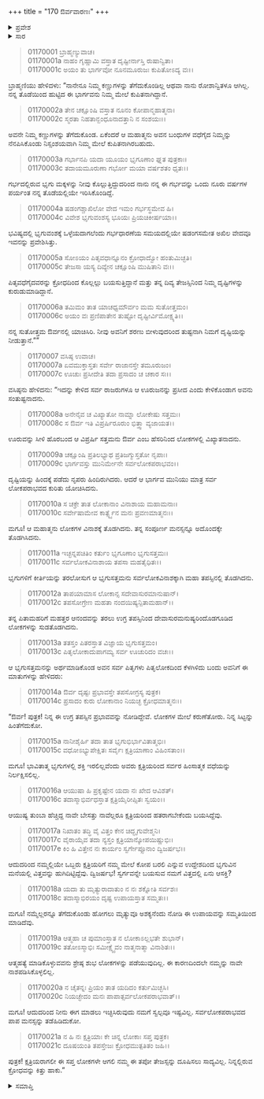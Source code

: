+++
title = "170 ಔರ್ವವಾರಣಃ"
+++

<details><summary>ಪ್ರವೇಶ</summary>


।।   ಓಂ ಓಂ ನಮೋ ನಾರಾಯಣಾಯ।।   ಶ್ರೀ ವೇದವ್ಯಾಸಾಯ ನಮಃ ।।

ಶ್ರೀ ಕೃಷ್ಣದ್ವೈಪಾಯನ ವೇದವ್ಯಾಸ ವಿರಚಿತ  

**ಶ್ರೀ ಮಹಾಭಾರತ**

**ಆದಿ ಪರ್ವ**

**ಚೈತ್ರರಥ ಪರ್ವ**

**ಅಧ್ಯಾಯ 170**

</details>


<details><summary>ಸಾರ</summary>

ಶರಣುಬಂದ ಕ್ಷತ್ರಿಯರಿಗೆ ಔರ್ವನು ದೃಷ್ಟಿಪ್ರದಾನ ಮಾಡಿದ್ದುದು (1-8). ಲೋಕವಿನಾಶಕ್ಕೆ ತಪಸ್ಸನ್ನು ತಪಿಸುತ್ತಿದ್ದ ಔರ್ವನನ್ನು ಪಿತೃಗಳು ಬಂದು ತಡೆದುದು (9-21).

</details>


> 01170001 ಬ್ರಾಹ್ಮಣ್ಯುವಾಚ।  
01170001a ನಾಹಂ ಗೃಹ್ಣಾಮಿ ವಸ್ತಾತ ದೃಷ್ಟೀರ್ನಾಸ್ತಿ ರುಷಾನ್ವಿತಾ।  
01170001c ಅಯಂ ತು ಭಾರ್ಗವೋ ನೂನಮೂರುಜಃ ಕುಪಿತೋಽದ್ಯ ವಃ।।

ಬ್ರಾಹ್ಮಣಿಯು ಹೇಳಿದಳು: “ನಾನೇನೂ ನಿಮ್ಮ ಕಣ್ಣುಗಳನ್ನು ತೆಗೆದುಕೊಂಡಿಲ್ಲ ಆಥವಾ ನಾನು ರೋಶಾನ್ವಿತಳೂ ಆಗಿಲ್ಲ. ನನ್ನ ತೊಡೆಯಿಂದ ಹುಟ್ಟಿದ ಈ ಭಾರ್ಗವನು ನಿಮ್ಮ ಮೇಲೆ ಕುಪಿತನಾಗಿದ್ದಾನೆ.

> 01170002a ತೇನ ಚಕ್ಷೂಂಷಿ ವಸ್ತಾತ ನೂನಂ ಕೋಪಾನ್ಮಹಾತ್ಮನಾ।  
01170002c ಸ್ಮರತಾ ನಿಹತಾನ್ಬಂಧೂನಾದತ್ತಾನಿ ನ ಸಂಶಯಃ।।

ಅವನೇ ನಿಮ್ಮ ಕಣ್ಣುಗಳನ್ನು ತೆಗೆದುಕೊಂಡ. ಏಕೆಂದರೆ ಆ ಮಹಾತ್ಮನು ಅವನ ಬಂಧುಗಳ ವಧೆಗೈದ ನಿಮ್ಮನ್ನು ನೆನಪಿಸಿಕೊಂಡು ನಿಸ್ಸಂಶಯವಾಗಿ ನಿಮ್ಮ ಮೇಲೆ ಕುಪಿತನಾಗಿರಬಹುದು.

> 01170003a ಗರ್ಭಾನಪಿ ಯದಾ ಯೂಯಂ ಭೃಗೂಣಾಂ ಘ್ನತ ಪುತ್ರಕಾಃ।  
01170003c ತದಾಯಮೂರುಣಾ ಗರ್ಭೋ ಮಯಾ ವರ್ಷಶತಂ ಧೃತಃ।।

ಗರ್ಭದಲ್ಲಿರುವ ಭೃಗು ಮಕ್ಕಳನ್ನು ನೀವು ಕೊಲ್ಲುತ್ತಿದ್ದುದರಿಂದ ನಾನು ನನ್ನ ಈ ಗರ್ಭವನ್ನು ಒಂದು ನೂರು ವರ್ಷಗಳ ಪರ್ಯಂತ ನನ್ನ ತೊಡೆಯಲ್ಲಿಯೇ ಇರಿಸಿಕೊಂಡಿದ್ದೆ.

> 01170004a ಷಡಂಗಶ್ಚಾಖಿಲೋ ವೇದ ಇಮಂ ಗರ್ಭಸ್ಥಮೇವ ಹಿ।  
01170004c ವಿವೇಶ ಭೃಗುವಂಶಸ್ಯ ಭೂಯಃ ಪ್ರಿಯಚಿಕೀರ್ಷಯಾ।।

ಭವಿಷ್ಯದಲ್ಲಿ ಭೃಗುವಂಶಕ್ಕೆ ಒಳ್ಳೆಯದಾಗಲೆಂದು ಗರ್ಭಧಾರಣೆಯ ಸಮಯದಲ್ಲಿಯೇ ಷಡಂಗಸಮೇತ ಅಖಿಲ ವೇದವೂ ಇವನನ್ನು ಪ್ರವೇಶಿಸಿತ್ತು.

> 01170005a ಸೋಽಯಂ ಪಿತೃವಧಾನ್ನೂನಂ ಕ್ರೋಧಾದ್ವೋ ಹಂತುಮಿಚ್ಛತಿ।   
01170005c ತೇಜಸಾ ಯಸ್ಯ ದಿವ್ಯೇನ ಚಕ್ಷೂಂಷಿ ಮುಷಿತಾನಿ ವಃ।।

ಪಿತೃವಧೆಗೈದವರನ್ನು ಕ್ರೋಧದಿಂದ ಕೊಲ್ಲಲ್ಲು ಬಯಸುತ್ತಿದ್ದಾನೆ ಮತ್ತು ತನ್ನ ದಿವ್ಯ ತೇಜಸ್ಸಿನಿಂದ ನಿಮ್ಮ ದೃಷ್ಟಿಗಳನ್ನು ಕುರುಡುಮಾಡಿದ್ದಾನೆ.

> 01170006a ತಮಿಮಂ ತಾತ ಯಾಚಧ್ವಮೌರ್ವಂ ಮಮ ಸುತೋತ್ತಮಂ।  
01170006c ಅಯಂ ವಃ ಪ್ರಣಿಪಾತೇನ ತುಷ್ಟೋ ದೃಷ್ಟೀರ್ವಿಮೋಕ್ಷ್ಯತಿ।।

ನನ್ನ ಸುತೋತ್ತಮ ಔರ್ವನಲ್ಲಿ ಯಾಚಿಸಿರಿ. ನೀವು ಅವನಿಗೆ ಶರಣು ಬೀಳುವುದರಿಂದ ತುಷ್ಟನಾಗಿ ನಿಮಗೆ ದೃಷ್ಟಿಯನ್ನು ನೀಡುತ್ತಾನೆ.””

> 01170007 ವಸಿಷ್ಠ ಉವಾಚ।  
01170007a ಏವಮುಕ್ತಾಸ್ತತಃ ಸರ್ವೇ ರಾಜಾನಸ್ತೇ ತಮೂರುಜಂ।   
01170007c ಊಚುಃ ಪ್ರಸೀದೇತಿ ತದಾ ಪ್ರಸಾದಂ ಚ ಚಕಾರ ಸಃ।।

ವಸಿಷ್ಠನು ಹೇಳಿದನು: “ಇದನ್ನು ಕೇಳಿದ ಸರ್ವ ರಾಜರುಗಳೂ ಆ ಊರುಜನನ್ನು ಪ್ರಸೀದ ಎಂದು ಕೇಳಿಕೊಂಡಾಗ ಅವನು ಸಂತುಷ್ಟನಾದನು.

> 01170008a ಅನೇನೈವ ಚ ವಿಖ್ಯಾತೋ ನಾಮ್ನಾ ಲೋಕೇಷು ಸತ್ತಮಃ।  
01170008c ಸ ಔರ್ವ ಇತಿ ವಿಪ್ರರ್ಷಿರೂರುಂ ಭಿತ್ತ್ವಾ ವ್ಯಜಾಯತ।।

ಊರುವನ್ನು ಸೀಳಿ ಹೊರಬಂದ ಆ ವಿಪ್ರರ್ಷಿ ಸತ್ತಮನು ಔರ್ವ ಎಂಬ ಹೆಸರಿನಿಂದ ಲೋಕಗಳಲ್ಲಿ ವಿಖ್ಯಾತನಾದನು.

> 01170009a ಚಕ್ಷೂಂಷಿ ಪ್ರತಿಲಭ್ಯಾಥ ಪ್ರತಿಜಗ್ಮುಸ್ತತೋ ನೃಪಾಃ।  
01170009c ಭಾರ್ಗವಸ್ತು ಮುನಿರ್ಮೇನೇ ಸರ್ವಲೋಕಪರಾಭವಂ।।

ದೃಷ್ಟಿಯನ್ನು ಹಿಂದಕ್ಕೆ ಪಡೆದು ನೃಪರು ಹಿಂದಿರುಗಿದರು. ಆದರೆ ಆ ಭಾರ್ಗವ ಮುನಿಯು ಮಾತ್ರ ಸರ್ವ ಲೋಕಪರಾಭವದ ಕುರಿತು ಯೋಚಿಸಿದನು.

> 01170010a ಸ ಚಕ್ರೇ ತಾತ ಲೋಕಾನಾಂ ವಿನಾಶಾಯ ಮಹಾಮನಾಃ।  
01170010c ಸರ್ವೇಷಾಮೇವ ಕಾರ್ತ್ಸ್ನ್ಯೆನ ಮನಃ ಪ್ರವಣಮಾತ್ಮನಃ।।

ಮಗೂ! ಆ ಮಹಾತ್ಮನು ಲೋಕಗಳ ವಿನಾಶಕ್ಕೆ ತೊಡಗಿದನು. ತನ್ನ ಸಂಪೂರ್ಣ ಮನಸ್ಸನ್ನೂ ಅದೊಂದಕ್ಕೇ ತೊಡಗಿಸಿದನು.

> 01170011a ಇಚ್ಛನ್ನಪಚಿತಿಂ ಕರ್ತುಂ ಭೃಗೂಣಾಂ ಭೃಗುಸತ್ತಮಃ।  
01170011c ಸರ್ವಲೋಕವಿನಾಶಾಯ ತಪಸಾ ಮಹತೈಧಿತಃ।।

ಭೃಗುಗಳಿಗೆ ಕೀರ್ತಿಯನ್ನು ತರಲೋಸುಗ ಆ ಭೃಗುಸತ್ತಮನು ಸರ್ವಲೋಕವಿನಾಶಕ್ಕಾಗಿ ಮಹಾ ತಪಸ್ಸಿನಲ್ಲಿ ತೊಡಗಿದನು.

> 01170012a ತಾಪಯಾಮಾಸ ಲೋಕಾನ್ಸ ಸದೇವಾಸುರಮಾನುಷಾನ್।  
01170012c ತಪಸೋಗ್ರೇಣ ಮಹತಾ ನಂದಯಿಷ್ಯನ್ಪಿತಾಮಹಾನ್।।

ತನ್ನ ಪಿತಾಮಹರಿಗೆ ಮಹತ್ತರ ಆನಂದವನ್ನು ತರಲು ಉಗ್ರ ತಪಸ್ಸಿನಿಂದ ದೇವಾಸುರಮನುಷ್ಯರಿಂದೊಡಗೂಡಿದ ಲೋಕಗಳನ್ನು ಸುಡತೊಡಗಿದನು.

> 01170013a ತತಸ್ತಂ ಪಿತರಸ್ತಾತ ವಿಜ್ಞಾಯ ಭೃಗುಸತ್ತಮಂ।  
01170013c ಪಿತೃಲೋಕಾದುಪಾಗಮ್ಯ ಸರ್ವ ಊಚುರಿದಂ ವಚಃ।।

ಆ ಭೃಗುಸತ್ತಮನನ್ನು ಅರ್ಥಮಾಡಿಕೊಂಡ ಅವನ ಸರ್ವ ಪಿತೃಗಳು ಪಿತೃಲೋಕದಿಂದ ಕೆಳಗಿಳಿದು ಬಂದು ಅವನಿಗೆ ಈ ಮಾತುಗಳನ್ನು ಹೇಳಿದರು:

> 01170014a ಔರ್ವ ದೃಷ್ಟಃ ಪ್ರಭಾವಸ್ತೇ ತಪಸೋಗ್ರಸ್ಯ ಪುತ್ರಕ।  
01170014c ಪ್ರಸಾದಂ ಕುರು ಲೋಕಾನಾಂ ನಿಯಚ್ಛ ಕ್ರೋಧಮಾತ್ಮನಃ।।

“ಔರ್ವ! ಪುತ್ರಕ! ನಿನ್ನ ಈ ಉಗ್ರ ತಪಸ್ಸಿನ ಪ್ರಭಾವವನ್ನು ನೋಡಿದ್ದೇವೆ. ಲೋಕಗಳ ಮೇಲೆ ಕರುಣೆತೋರು. ನಿನ್ನ ಸಿಟ್ಟನ್ನು ಹಿಂತೆಗೆದುಕೋ.

> 01170015a ನಾನೀಶೈರ್ಹಿ ತದಾ ತಾತ ಭೃಗುಭಿರ್ಭಾವಿತಾತ್ಮಭಿಃ।  
01170015c ವಧೋಽಭ್ಯುಪೇಕ್ಷಿತಃ ಸರ್ವೈಃ ಕ್ಷತ್ರಿಯಾಣಾಂ ವಿಹಿಂಸತಾಂ।।

ಮಗೂ! ಭಾವಿತಾತ್ಮ ಭೃಗುಗಳಲ್ಲಿ ಶಕ್ತಿ ಇರಲಿಲ್ಲವೆಂದು ಅವರು ಕ್ಷತ್ರಿಯರಿಂದ ಸರ್ವರ ಹಿಂಸಾತ್ಮಕ ವಧೆಯನ್ನು ನಿರ್ಲಕ್ಷಿಸಲಿಲ್ಲ.

> 01170016a ಆಯುಷಾ ಹಿ ಪ್ರಕೃಷ್ಟೇನ ಯದಾ ನಃ ಖೇದ ಆವಿಶತ್।   
01170016c ತದಾಸ್ಮಾಭಿರ್ವಧಸ್ತಾತ ಕ್ಷತ್ರಿಯೈರೀಪ್ಸಿತಃ ಸ್ವಯಂ।।

ಆಯುಷ್ಯ ತುಂಬಾ ಹೆಚ್ಚಿದ್ದ ನಾವೇ ಬೇಸತ್ತು ನಾವೆಲ್ಲರೂ ಕ್ಷತ್ರಿಯರಿಂದ ಹತರಾಗಬೇಕೆಂದು ಬಯಸಿದ್ದೆವು.

> 01170017a ನಿಖಾತಂ ತದ್ಧಿ ವೈ ವಿತ್ತಂ ಕೇನ ಚಿದ್ಭೃಗುವೇಶ್ಮನಿ।  
01170017c ವೈರಾಯೈವ ತದಾ ನ್ಯಸ್ತಂ ಕ್ಷತ್ರಿಯಾನ್ಕೋಪಯಿಷ್ಣುಭಿಃ।   
01170017e ಕಿಂ ಹಿ ವಿತ್ತೇನ ನಃ ಕಾರ್ಯಂ ಸ್ವರ್ಗೇಪ್ಸೂನಾಂ ದ್ವಿಜರ್ಷಭ।।

ಆದುದರಿಂದ ನಮ್ಮಲ್ಲಿಯೇ ಒಬ್ಬರು ಕ್ಷತ್ರಿಯರಿಗೆ ನಮ್ಮ ಮೇಲೆ ಕೋಪ ಬರಲಿ ಎನ್ನುವ ಉದ್ದೇಶದಿಂದ ಭೃಗುವಿನ ಮನೆಯಲ್ಲಿ ವಿತ್ತವನ್ನು ಹುಗಿದಿಟ್ಟಿದ್ದೆವು. ದ್ವಿಜರ್ಷಭ! ಸ್ವರ್ಗವನ್ನೇ ಬಯಸುವ ನಮಗೆ ವಿತ್ತದಲ್ಲಿ ಏನು ಆಸಕ್ತಿ?

> 01170018a ಯದಾ ತು ಮೃತ್ಯುರಾದಾತುಂ ನ ನಃ ಶಕ್ನೋತಿ ಸರ್ವಶಃ।  
01170018c ತದಾಸ್ಮಾಭಿರಯಂ ದೃಷ್ಟ ಉಪಾಯಸ್ತಾತ ಸಮ್ಮತಃ।।

ಮಗೂ! ನಮ್ಮೆಲ್ಲರನ್ನೂ ತೆಗೆದುಕೊಂಡು ಹೋಗಲು ಮೃತ್ಯುವೂ ಅಶಕ್ಯನೆಂದು ನೋಡಿ ಈ ಉಪಾಯವನ್ನು ಸಮ್ಮತಿಯಿಂದ ಮಾಡಿದೆವು.

> 01170019a ಆತ್ಮಹಾ ಚ ಪುಮಾಂಸ್ತಾತ ನ ಲೋಕಾಽಲ್ಲಭತೇ ಶುಭಾನ್।  
01170019c ತತೋಽಸ್ಮಾಭಿಃ ಸಮೀಕ್ಷ್ಯೈವಂ ನಾತ್ಮನಾತ್ಮಾ ವಿನಾಶಿತಃ।।

ಆತ್ಮಹತ್ಯೆ ಮಾಡಿಕೊಳ್ಳುವವನು ಶ್ರೇಷ್ಠ ಶುಭ ಲೋಕಗಳನ್ನು ಪಡೆಯುವುದಿಲ್ಲ. ಈ ಕಾರಣದಿಂದಲೇ ನಮ್ಮನ್ನು ನಾವೇ ನಾಶಪಡಿಸಿಕೊಳ್ಳಲಿಲ್ಲ.

> 01170020a ನ ಚೈತನ್ನಃ ಪ್ರಿಯಂ ತಾತ ಯದಿದಂ ಕರ್ತುಮಿಚ್ಛಸಿ।  
01170020c ನಿಯಚ್ಛೇದಂ ಮನಃ ಪಾಪಾತ್ಸರ್ವಲೋಕಪರಾಭವಾತ್।।

ಮಗೂ! ಆದುದರಿಂದ ನೀನು ಈಗ ಮಾಡಲು ಇಚ್ಛಿಸಿರುವುದು ನಮಗೆ ಸ್ವಲ್ಪವೂ ಇಷ್ಟವಿಲ್ಲ. ಸರ್ವಲೋಕಪರಾಭವದ ಪಾಪ ಮನಸ್ಸನ್ನು ತಡೆಹಿಡಿದುಕೋ.

> 01170021a ನ ಹಿ ನಃ ಕ್ಷತ್ರಿಯಾಃ ಕೇ ಚಿನ್ನ ಲೋಕಾಃ ಸಪ್ತ ಪುತ್ರಕ।  
01170021c ದೂಷಯಂತಿ ತಪಸ್ತೇಜಃ ಕ್ರೋಧಮುತ್ಪತಿತಂ ಜಹಿ।।

ಪುತ್ರಕ! ಕ್ಷತ್ರಿಯರಾಗಲೀ ಈ ಸಪ್ತ ಲೋಕಗಳೇ ಆಗಲಿ ನಮ್ಮ ಈ ತಪೋ ತೇಜಸ್ಸನ್ನು ದೂಷಿಸಲು ಸಾದ್ಯವಿಲ್ಲ. ನಿನ್ನಲ್ಲಿರುವ ಕ್ರೋಧವನ್ನು ಕಿತ್ತು ಹಾಕು.”
<details><summary>ಸಮಾಪ್ತಿ</summary>


ಇತಿ ಶ್ರೀ ಮಹಾಭಾರತೇ ಆದಿಪರ್ವಣಿ ಚೈತ್ರರಥಪರ್ವಣಿ ಔರ್ವವಾರಣೇ ಸಪ್ತತ್ಯಧಿಕಶತತಮೋಽಧ್ಯಾಯ:।।  
ಇದು ಶ್ರೀ ಮಹಾಭಾರತದಲ್ಲಿ ಆದಿಪರ್ವದಲ್ಲಿ ಚೈತ್ರಪರ್ವದಲ್ಲಿ ಔರ್ವವಾರಣದಲ್ಲಿ ನೂರಾಎಪ್ಪತ್ತನೆಯ ಅಧ್ಯಾಯವು.




</details>

